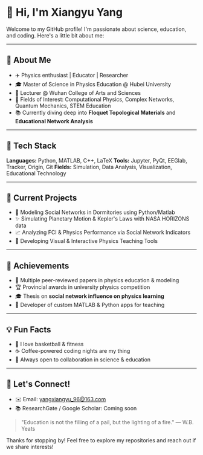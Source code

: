 # 👋 Hi, I'm Xiangyu Yang

Welcome to my GitHub profile! I'm passionate about science, education, and coding. Here's a little bit about me:

---

## 🌟 About Me

* ✈️ Physics enthusiast | Educator | Researcher
* 🎓 Master of Science in Physics Education @ Hubei University
* 💼 Lecturer @ Wuhan College of Arts and Sciences
* 🔧 Fields of Interest: Computational Physics, Complex Networks, Quantum Mechanics, STEM Education
* 📚 Currently diving deep into **Floquet Topological Materials** and **Educational Network Analysis**

---

## 🎯 Tech Stack

**Languages:** Python, MATLAB, C++, LaTeX
**Tools:** Jupyter, PyQt, EEGlab, Tracker, Origin, Git
**Fields:** Simulation, Data Analysis, Visualization, Educational Technology

---

## 📅 Current Projects

* 🔄 Modeling Social Networks in Dormitories using Python/Matlab
* ✨ Simulating Planetary Motion & Kepler's Laws with NASA HORIZONS data
* 📈 Analyzing FCI & Physics Performance via Social Network Indicators
* 🚀 Developing Visual & Interactive Physics Teaching Tools

---

## 🙌 Achievements

* 🌟 Multiple peer-reviewed papers in physics education & modeling
* 🏆 Provincial awards in university physics competition
* 🎓 Thesis on **social network influence on physics learning**
* 🏅 Developer of custom MATLAB & Python apps for teaching

---

## 💡 Fun Facts

* 🏀 I love basketball & fitness
* ☕ Coffee-powered coding nights are my thing
* 🌌 Always open to collaboration in science & education

---

## 📢 Let's Connect!

* ✉️ Email: [yangxiangyu_96@163.com](mailto:yangxiangyu_96@163.com)
* 📚 ResearchGate / Google Scholar: Coming soon

> "Education is not the filling of a pail, but the lighting of a fire." — W\.B. Yeats

Thanks for stopping by! Feel free to explore my repositories and reach out if we share interests!
